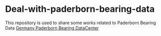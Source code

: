 # Deal-with-paderborn-bearing-data
This repository is used to share some works related to Paderborn Bearing Data
[Germany Paderborn Bearing DataCenter](https://mb.uni-paderborn.de/kat/forschung/datacenter/bearing-datacenter/)
